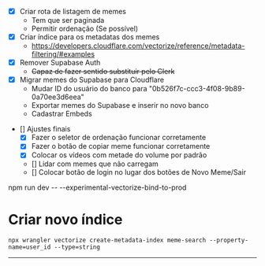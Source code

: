 - [x] Criar rota de listagem de memes
  - Tem que ser paginada
  - Permitir ordenação (Se possível)
- [x] Criar índice para os metadatas dos memes
  - https://developers.cloudflare.com/vectorize/reference/metadata-filtering/#examples
- [x] Remover Supabase Auth
  - ~~Capaz de fazer sentido substituir pelo Clerk~~
- [x] Migrar memes do Supabase para Cloudflare
  - Mudar ID do usuário do banco para "0b526f7c-ccc3-4f08-9b89-0a70ee3d6eea"
  - Exportar memes do Supabase e inserir no novo banco
  - Cadastrar Embeds
- [] Ajustes finais
  - [x] Fazer o seletor de ordenação funcionar corretamente
  - [x] Fazer o botão de copiar meme funcionar corretamente
  - [x] Colocar os vídeos com metade do volume por padrão
  - [] Lidar com memes que não carregam
  - [] Colocar botão de login no lugar dos botões de Novo Meme/Sair

npm run dev -- --experimental-vectorize-bind-to-prod

# Criar novo índice

```
npx wrangler vectorize create-metadata-index meme-search --property-name=user_id --type=string
```

---
